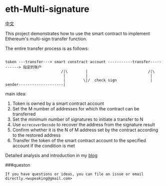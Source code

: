 # eth-Multi-signature

[中文][0]

This project demonstrates how to use the smart contract to implement Ethereum's multi-sign transfer function.

The entire transfer process is as follows:
```shell

token ---transfer---> smart constract account -----------transfer-----------> 指定的账户
                         /|\        |                           /|\
                          |         |                            |
                          |        \|/  check sign               |
sender--------------------|

```


main idea: 
1. Token is owned by a smart contract account
2. Set the M number of addresses for which the contract can be transferred
3. Set the minimum number of signatures to initiate a transfer to N
4. Use ```ecrecoverDecode``` to recover the address from the signature result
5. Confirm whether it is the N of M address set by the contract according to the restored address
6. Transfer the token of the smart contract account to the specified account if the condition is met

Detailed analysis and introduction in my [blog](https://wupeaking.github.io/learn/solidity_mutli_sign/)

###queston

    If you have questions or ideas, you can file an issue or email directly.<wupeaking@gmail.com>

[0]: ./README.md

